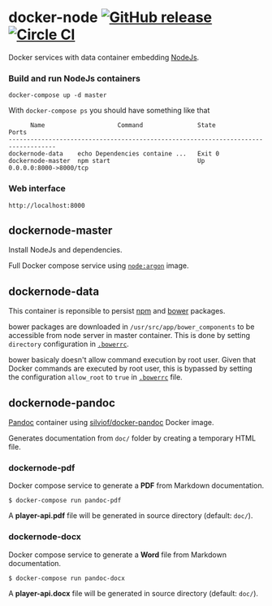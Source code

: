 # docker-node  [![GitHub release](https://img.shields.io/github/release/qubyte/rubidium.svg)](https://github.com/Spoon4/docker-node) [![Circle CI](https://circleci.com/gh/Spoon4/docker-node.svg?style=shield&circle-token:235510c83bfbf4f7f9631a83fb6dc2a54e60972e)](https://circleci.com/gh/Spoon4/docker-node)

Docker services with data container embedding [NodeJs][nodejs].

### Build and run NodeJs containers

    docker-compose up -d master

With `docker-compose ps` you should have something like that

```
      Name                    Command               State            Ports          
-----------------------------------------------------------------------------------
dockernode-data    echo Dependencies containe ...   Exit 0                          
dockernode-master  npm start                        Up       0.0.0.0:8000->8000/tcp
```

### Web interface

    http://localhost:8000

## dockernode-master

Install NodeJs and dependencies.

Full Docker compose service using [`node:argon`][node-argon] image.

## dockernode-data

This container is reponsible to persist [npm][npm] and [bower][bower] packages.

bower packages are downloaded in `/usr/src/app/bower_components` to be accessible from node server in master container.
This is done by setting `directory` configuration in [`.bowerrc`][bowerrc].

bower basicaly doesn't allow command execution by root user. Given that Docker commands are executed by root user, this is bypassed by setting the configuration `allow_root` to `true` in [`.bowerrc`][bowerrc] file.

## dockernode-pandoc

[Pandoc][pandoc] container using [silviof/docker-pandoc][docker-pandoc] Docker image.

Generates documentation from `doc/` folder by creating a temporary HTML file.

### dockernode-pdf

Docker compose service to generate a **PDF** from Markdown documentation.

    
    $ docker-compose run pandoc-pdf
    

A **player-api.pdf** file will be generated in source directory (default: `doc/`).

### dockernode-docx

Docker compose service to generate a **Word** file from Markdown documentation.

    
    $ docker-compose run pandoc-docx
    

A **player-api.docx** file will be generated in source directory (default: `doc/`).


[nodejs]:        https://nodejs.org
[npm]:           http://www.npmjs.com
[bower]:         http://bower.io/
[pandoc]:        http://pandoc.org/
[docker-pandoc]: https://hub.docker.com/r/silviof/docker-pandoc/
[node-argon]:    https://hub.docker.com/_/node/
[bowerrc]:       .bowerrc